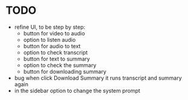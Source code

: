 # TODO

- refine UI, to be step by step:
  - button for video to audio
  - option to listen audio
  - button for audio to text
  - option to check transcript
  - button for text to summary
  - option to check the summary
  - button for downloading summary
- bug when click Download Summary it runs transcript and summary again
- in the sidebar option to change the system prompt